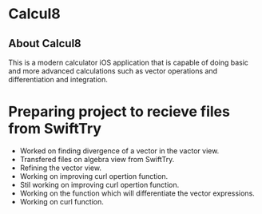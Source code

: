 # Calcul8

## About Calcul8
This is a modern calculator iOS application that is capable of doing basic and more advanced calculations such as vector operations and differentiation and integration.

# Preparing project to recieve files from SwiftTry
* Worked on finding divergence of a vector in the vactor view.
* Transfered files on algebra view from SwiftTry.
* Refining the vector view.
* Working on improving curl opertion function.
* Stil working on improving curl opertion function.
* Working on the function which will differentiate the vector expressions.
* Working on curl function.
